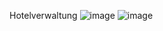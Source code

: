 Hotelverwaltung
![image](https://github.com/simonh19/hotelverwaltung/assets/155490596/a682c9a1-f32d-46f8-a3b2-946a4c2c34c1)
![image](https://github.com/simonh19/hotelverwaltung/assets/155490596/7c17d901-fba2-4807-b8ed-b89180c7e7c1)
